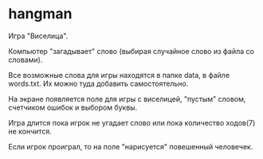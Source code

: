 # hangman
Игра "Виселица".

Компьютер "загадывает" слово (выбирая случайное слово из файла со словами).

Все возможные слова для игры находятся в папке data, в файле words.txt. 
Их можно туда добавить самостоятельно.

На экране появляется поле для игры с виселицей, "пустым" словом, счетчиком ошибок и выбором буквы.

Игра длится пока игрок не угадает слово или пока количество ходов(7) не кончится.

Если игрок проиграл, то на поле "нарисуется" повешенный человечек.
